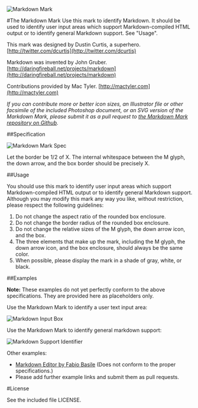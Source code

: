 ![Markdown Mark](http://cargo.dustincurtis.com/projects/mdown_header.png?3)

#The Markdown Mark
Use this mark to identify Markdown. It should be used to identify user input areas which support Markdown-compiled HTML output or to identify general Markdown support. See "Usage".

This mark was designed by Dustin Curtis, a superhero. [http://twitter.com/dcurtis](http://twitter.com/dcurtis)

Markdown was invented by John Gruber. [http://daringfireball.net/projects/markdown](http://daringfireball.net/projects/markdown)

Contributions provided by Mac Tyler. [http://mactyler.com](http://mactyler.com)

*If you can contribute more or better icon sizes, an Illustrator file or other facsimile of the included Photoshop document, or an SVG version of the Markdown Mark, please submit it as a pull request to [the Markdown Mark repository on Github](http://github.com/dcurtis/markdown-mark).*

##Specification

![Markdown Mark Spec](http://cargo.dustincurtis.com/projects/mdown_spec.png?2)

Let the border be 1/2 of X. The internal whitespace between the M glyph, the down arrow, and the box border should be precisely X.

##Usage

You should use this mark to identify user input areas which support Markdown-compiled HTML output or to identify general Markdown support. Although you may modify this mark any way you like, without restriction, please respect the following guidelines: 

1. Do not change the aspect ratio of the rounded box enclosure. 
2. Do not change the border radius of the rounded box enclosure.
3. Do not change the relative sizes of the M glyph, the down arrow icon, and the box.
4. The three elements that make up the mark, including the M glyph, the down arrow icon, and the box enclosure, should always be the same color.
4. When possible, please display the mark in a shade of gray, white, or black.

##Examples

__Note:__ These examples do not yet perfectly conform to the above specifications. They are provided here as placeholders only. 

Use the Markdown Mark to identify a user text input area:

![Markdown Input Box](http://cargo.dustincurtis.com/projects/mdown_input.png?2)

Use the Markdown Mark to identify general markdown support:

![Markdown Support Identifier](http://cargo.dustincurtis.com/projects/mdown_box.png?2)

Other examples:

* [Markdown Editor by Fabio Basile](http://dribbble.com/shots/463964-Markdown-Editor) (Does not conform to the proper specifications.)
* Please add further example links and submit them as pull requests.

#License

See the included file LICENSE.